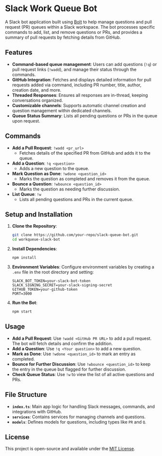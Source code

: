 # Slack Work Queue Bot

A Slack bot application built using [Bolt](https://tools.slack.dev/bolt-js/) to help manage questions and pull request (PR) queues within a Slack workspace. The bot processes specific commands to add, list, and remove questions or PRs, and provides a summary of pull requests by fetching details from GitHub.

## Features

- **Command-based queue management**: Users can add questions (`!q`) or pull request links (`!wadd`), and manage their status through the commands.
- **GitHub Integration**: Fetches and displays detailed information for pull requests added via command, including PR number, title, author, creation date, and more.
- **Threaded Responses**: Ensures all responses are in-thread, keeping conversations organized.
- **Customizable channels**: Supports automatic channel creation and question management within dedicated channels.
- **Queue Status Summary**: Lists all pending questions or PRs in the queue upon request.

## Commands

- **Add a Pull Request**: `!wadd <pr_url>`
  - Fetches details of the specified PR from GitHub and adds it to the queue.
- **Add a Question**: `!q <question>`
  - Adds a new question to the queue.
- **Mark Question as Done**: `!wdone <question_id>`
  - Marks the question as completed and removes it from the queue.
- **Bounce a Question**: `!wbounce <question_id>`
  - Marks the question as needing further discussion.
- **List Queue**: `!w`
  - Lists all pending questions and PRs in the current queue.

## Setup and Installation

1. **Clone the Repository**:
   ```bash
   git clone https://github.com/your-repo/slack-queue-bot.git
   cd workqueue-slack-bot
   ```

2. **Install Dependencies**:
   ```bash
   npm install
   ```

3. **Environment Variables**:
   Configure environment variables by creating a `.env` file in the root directory and setting:
   ```plaintext
   SLACK_BOT_TOKEN=your-slack-bot-token
   SLACK_SIGNING_SECRET=your-slack-signing-secret
   GITHUB_TOKEN=your-github-token
   PORT=3000
   ```

4. **Run the Bot**:
   ```bash
   npm start
   ```

## Usage

- **Add a Pull Request**: Use `!wadd <GitHub PR URL>` to add a pull request. The bot will fetch details and confirm the addition.
- **Add a Question**: Use `!q <Your question>` to add a new question.
- **Mark as Done**: Use `!wdone <question_id>` to mark an entry as completed.
- **Bounce for Further Discussion**: Use `!wbounce <question_id>` to keep the entry in the queue but flagged for further discussion.
- **Check Queue Status**: Use `!w` to view the list of all active questions and PRs.

## File Structure

- **`index.ts`**: Main app logic for handling Slack messages, commands, and integrations with GitHub.
- **`services`**: Contains services for managing channels and questions.
- **`models`**: Defines models for questions, including types like `PR` and `Q`.

## License

This project is open-source and available under the [MIT License](LICENSE).
